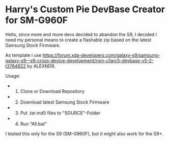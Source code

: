 # Harry's Custom Pie DevBase Creator for SM-G960F

Hello, since more and more devs decided to abandon the S9, I decided I need my personal means to create a flashable zip based on the 
latest Samsung Stock Firmware.

As template i use https://forum.xda-developers.com/galaxy-s9/samsung-galaxy-s9--s9-cross-device-development/rom-u1arc5-devbase-v5-2-t3764822
by ALEXNDR.

Usage:
-    1. Clone or Download Repository
-    2. Download latest Samsung Stock Firmware
-    3. Put .tar.md5 files to "SOURCE"-Folder
-    4. Run "All.bat"
 
 I tested this only for the S9 (SM-G960F), but it might also work for the S9+.
